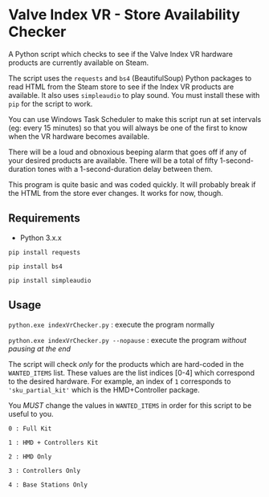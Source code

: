 # Valve Index VR - Store Availability Checker
A Python script which checks to see if the Valve Index VR hardware products are currently available on Steam.

The script uses the `requests` and `bs4` (BeautifulSoup) Python packages to read HTML from the Steam store to see if the Index VR products are available. It also uses `simpleaudio` to play sound. You must install these with `pip` for the script to work.

You can use Windows Task Scheduler to make this script run at set intervals (eg: every 15 minutes) so that you will always be one of the first to know when the VR hardware becomes available.

There will be a loud and obnoxious beeping alarm that goes off if any of your desired products are available. There will be a total of fifty 1-second-duration tones with a 1-second-duration delay between them. 

This program is quite basic and was coded quickly. It will probably break if the HTML from the store ever changes. It works for now, though.

## Requirements

- Python 3.x.x

`pip install requests`

`pip install bs4`

`pip install simpleaudio`

## Usage

`python.exe indexVrChecker.py` : execute the program normally

`python.exe indexVrChecker.py --nopause` : execute the program *without pausing at the end*

The script will check *only* for the products which are hard-coded in the `WANTED_ITEMS` list. These values are the list indices [0-4] which correspond to the desired hardware. For example, an index of `1` corresponds to `'sku_partial_kit'` which is the HMD+Controller package.

You *MUST* change the values in `WANTED_ITEMS` in order for this script to be useful to you.

`0 : Full Kit`

`1 : HMD + Controllers Kit`

`2 : HMD Only`

`3 : Controllers Only`

`4 : Base Stations Only`
